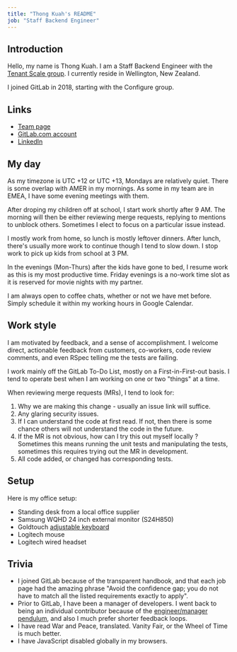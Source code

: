 ```yaml
---
title: "Thong Kuah's README"
job: "Staff Backend Engineer"
---
```


## Introduction

Hello, my name is Thong Kuah. I am a Staff Backend Engineer with the [Tenant Scale group](/handbook/engineering/infrastructure/core-platform/data_stores/tenant-scale/). I currently reside in Wellington, New Zealand.

I joined GitLab in 2018, starting with the Configure group.

## Links

* [Team page](/handbook/company/team/#tkuah)
* [GitLab.com account](https://gitlab.com/tkuah)
* [LinkedIn](https://www.linkedin.com/in/thong-kuah/)

## My day

As my timezone is UTC +12 or UTC +13, Mondays are relatively quiet. There is some overlap with AMER in my mornings. As some in my team are in EMEA, I have some evening meetings with them.

After droping my children off at school, I start work shortly after 9 AM. The morning will then be either reviewing merge requests, replying to mentions to unblock others. Sometimes I elect to focus on a particular issue instead.

I mostly work from home, so lunch is mostly leftover dinners. After lunch, there's usually more work to continue though I tend to slow down. I stop work to pick up kids from school at 3 PM.

In the evenings (Mon-Thurs) after the kids have gone to bed, I resume work as this is my most productive time. Friday evenings is a no-work time slot as it is reserved for movie nights with my partner.

I am always open to coffee chats, whether or not we have met before. Simply schedule it within my working hours in Google Calendar.

## Work style

I am motivated by feedback, and a sense of accomplishment. I welcome direct, actionable feedback from customers, co-workers, code review comments, and even RSpec telling me the tests are failing.

I work mainly off the GitLab To-Do List, mostly on a First-in-First-out basis. I tend to operate best when I am working on one or two "things" at a time.

When reviewing merge requests (MRs), I tend to look for:

1. Why we are making this change - usually an issue link will suffice.
1. Any glaring security issues.
1. If I can understand the code at first read. If not, then there is some chance others will not understand the code in the future.
1. If the MR is not obvious, how can I try this out myself locally ? Sometimes this means running the unit tests and manipulating the tests, sometimes this requires trying out the MR in development.
1. All code added, or changed has corresponding tests.

## Setup

Here is my office setup:

* Standing desk from a local office supplier
* Samsung WQHD 24 inch external monitor (S24H850)
* Goldtouch [adjustable keyboard](https://shop.goldtouch.com/products/goldtouch-v2-adjustable-comfort-keyboard-pc-and-mac-compatible-usb)
* Logitech mouse
* Logitech wired headset

## Trivia

* I joined GitLab because of the transparent handbook, and that each job page had the amazing phrase "Avoid the confidence gap; you do not have to match all the listed requirements exactly to apply".
* Prior to GitLab, I have been a manager of developers. I went back to being an individual contributor because of the [engineer/manager pendulum](https://charity.wtf/2017/05/11/the-engineer-manager-pendulum/), and also I much prefer shorter feedback loops.
* I have read War and Peace, translated. Vanity Fair, or the Wheel of Time is much better.
* I have JavaScript disabled globally in my browsers.
